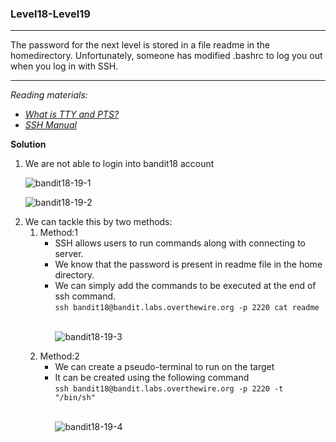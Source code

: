 ### Level18-Level19

<hr>
The password for the next level is stored in a file readme in the homedirectory. Unfortunately, someone has modified .bashrc to log you out when you log in with SSH.
<hr/>

<i>Reading materials:
<ul>
<li><a href="https://frameboxxindore.com/other/what-is-tty-and-pts-in-linux.html#:~:text=What%20is%20a%20pseudo%20terminal%20in%20Linux%3F%20A,other%20side%20is%20called%20the%20slave%20side.%20%E2%80%A6">What is TTY and PTS?</a>


<li><a href="https://www.man7.org/linux/man-pages/man1/ssh.1.html">SSH Manual</a>

</ul>
</i>

<b>Solution</b><br/>

<ol>
<p>
<li>We are not able to login into bandit18 account</li>

![bandit18-19-1](https://user-images.githubusercontent.com/88927842/182446089-a7175ed7-3a28-4901-833c-d74d3edc6e12.png)

![bandit18-19-2](https://user-images.githubusercontent.com/88927842/182446101-731e90ab-9632-49e9-8d0b-c32f25cd825f.png)


<li>We can tackle this by two methods:
<ol>
    <li>Method:1
        <ul>
            <li>SSH allows users to run commands along with connecting to server.
            </li>
            <li>We know that the password is present in readme file in the home directory.
            </li>
            <li>We can simply add the commands to be executed at the end of ssh command.<br/>
            <code>ssh bandit18@bandit.labs.overthewire.org -p 2220 cat readme</code>
            </li>
            <br/>

![bandit18-19-3](https://user-images.githubusercontent.com/88927842/182446105-823d01e0-e8da-4cd9-a51d-b2e8a23e653c.png)
</ul>
    </li>
    <li>Method:2
        <ul>
            <li>We can create a pseudo-terminal to run on the target</li>
            <li>It can be created using the following command<br/>
            <code>ssh bandit18@bandit.labs.overthewire.org -p 2220 -t "/bin/sh"</code></li>
<br/>

![bandit18-19-4](https://user-images.githubusercontent.com/88927842/182454830-b543ae50-6937-40c6-b53d-d1dc869ae318.png)
        </ul>
    </li>
</ol>


</li>
</ol>
</p>